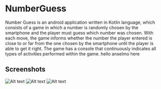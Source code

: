 # NumberGuess
Number Guess is an android application written in Kotlin language, which consists of a game in which a number is randomly chosen by the smartphone and the player must guess which number was chosen.
With each move, the game informs whether the number the player entered is close to or far from the one chosen by the smartphone until the player is able to get it right.
The game has a console that continuously indicates all types of activities performed within the game.
hello anselmo here

## Screenshots

![Alt text](https://github.com/callebdev/NumberGuess/blob/master/app/Screenshots/Screenshot_20200313-161610.png "When the user clicks the Start Button")
![Alt text](https://github.com/callebdev/NumberGuess/blob/master/app/Screenshots/Screenshot_20200313-161458.png "When the user chooses a lower number")
![Alt text](https://github.com/callebdev/NumberGuess/blob/master/app/Screenshots/Screenshot_20200313-161533.png "When the user chooses the correct number")

